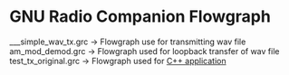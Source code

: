 # GNU Radio Companion Flowgraph
___simple_wav_tx.grc &rarr; Flowgraph use for transmitting wav file <br>
am_mod_demod.grc     &rarr; Flowgraph used for loopback transfer of wav file <br>
test_tx_original.grc &rarr; Flowgraph used for [C++ application](https://github.com/changdaozheng/udp_messaging) <br>
